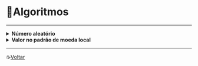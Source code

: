 
# :gem:Algoritmos
---

<details>
<summary><strong>Número aleatório</strong></summary>


* Primeiro você precisa importar a classe `Random` do pacote java.util

   * `import java.util.Random`

* Agora você pode instanciar um objeto da classe Random.

   * `Random random = new Random();`

   
#### Exemplos:

* Gerando números inteiros aleatórios de 0 à 100:
   * Para gerar números aleatórios inteiros de 0 até um determinado valor, basta chamar o método `nextInt` informando o valor máximo. No nosso exemplo o máximo é 100:

      * `int numero = random.nextInt(100);`

* Gerando números reais aleatórios:
   * Números reais são gerados de 0 até 1 com a função `nextDouble`. Logo, se você quiser um número aleatório de 0 até o número que você quiser, basta multiplicar por ele.
    Por exemplo, para gerar um número aleatório de 0 até 100 basta multiplicar o número gerado por 100.
      * `double numero random.nextDouble() * 100; //Número aleatório de 0 à 100`

---
#### Código Exemplo:

```Java
package exemplo;

import java.util.Random;

public class GerarNumeroAleatorio {

    public static void main(String[] args) {

        Random random = new Random();

        int numeroInteiroAleatorio_0_a_100 = random.nextInt(100);
        System.out.println("Número inteiro aleatório de 0 até 100: " + numeroInteiroAleatorio_0_a_100);

        double numeroRealAleatorio_0_a_1 = random.nextDouble();
        System.out.println("Número real aleatório de 0 até 1: " + numeroRealAleatorio_0_a_1);

        double numeroRealAleatorio_0_a_100 = random.nextDouble() * 10;
        System.out.println("Número real aleatório de 0 até 100: " + numeroRealAleatorio_0_a_100);

    }
}
```

#### Exemplo de saída:
Número inteiro aleatório de 0 até 100: 43

Número real aleatório de 0 até 1: 0.16296306514069792

Número real aleatório de 0 até 100: 46.890481714549026
</details> 

<details>
<summary><strong>Valor no padrão de moeda local</strong></summary>


* OBS: o caractere "**¤**" serve para exibir o Label monetário, no caso do Brasil exibe o R$.
* Exemplo de código:

```JAVA
NumberFormat nf = new DecimalFormat("¤ ###,###,##0.00", 
			new DecimalFormatSymbols(new Locale("pt","BR")));

System.out.println((nf.format(1788.00)));
```
`R$ 1.788,00`

* Para criar um método em uma classe retornando o valor formatado, é preciso um método de String formatado para Double, pois o método só retorna uma String, exemplo:

```Java
public static NumberFormat nf = new DecimalFormat("¤ ###,###,##0.00", 
      new DecimalFormatSymbols(new Locale("pt", "BR"));

public static String formataMoeda(Double valor) {
   return nf.format(valor);
}


/////Na chamada(application):
   double preco = 1788.00;
   System.out.println(formataMoeda(preco));

```
`Saída:$ 1,788.00`



</details>











---

:coffee:[Voltar](https://github.com/Dev-HideyukiTakahashi/Programador-Essencial)




